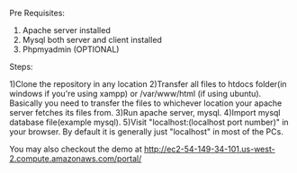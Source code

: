 Pre Requisites:

1) Apache server installed
2) Mysql both server and client installed
3) Phpmyadmin (OPTIONAL)

Steps:

1)Clone the repository in any location
2)Transfer all files to htdocs folder(in windows if you're using xampp) or /var/www/html (if using ubuntu). Basically you 
need to transfer the files to whichever location your apache server fetches its files from.
3)Run apache server, mysql.
4)Import mysql database file(example mysql).
5)Visit "localhost:(localhost port number)" in your browser. By default it is generally just "localhost" in most of the PCs.

You may also checkout the demo at http://ec2-54-149-34-101.us-west-2.compute.amazonaws.com/portal/
